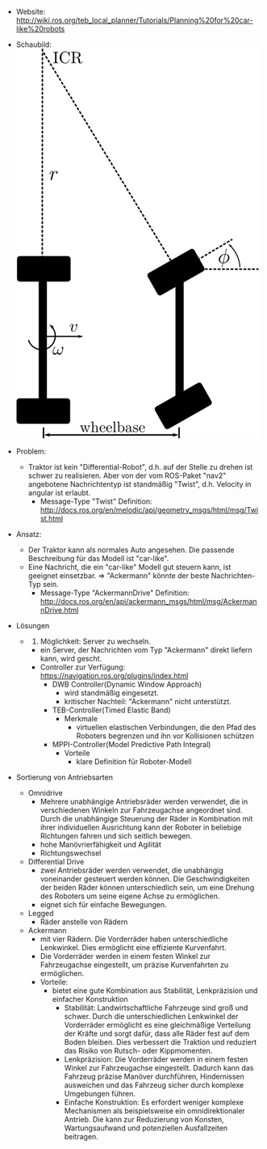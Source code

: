 - Website: http://wiki.ros.org/teb_local_planner/Tutorials/Planning%20for%20car-like%20robots 
- Schaubild: ![|200](https://github.com/ICH-BIN-HXM/images/blob/main/pictures_Obsidian/Praktikum/car-like-robot.png?raw=true) 

- Problem: 
	- Traktor ist kein "Differential-Robot", d.h. auf der Stelle zu drehen ist schwer zu realisieren. Aber von der vom ROS-Paket "nav2" angebotene Nachrichtentyp ist standmäßig "Twist", d.h. Velocity in angular ist erlaubt. 
		- Message-Type "Twist" Definition: http://docs.ros.org/en/melodic/api/geometry_msgs/html/msg/Twist.html 
- Ansatz: 
	- Der Traktor kann als normales Auto angesehen. Die passende Beschreibung für das Modell ist "car-like". 
	- Eine Nachricht, die ein "car-like" Modell gut steuern kann, ist geeignet einsetzbar. $\Rightarrow$ "Ackermann" könnte der beste Nachrichten-Typ sein. 
		- Message-Type "AckermannDrive" Definition: http://docs.ros.org/en/api/ackermann_msgs/html/msg/AckermannDrive.html 
- Lösungen 
	- 1. Möglichkeit: Server zu wechseln. 
		- ein Server, der Nachrichten vom Typ "Ackermann" direkt liefern kann, wird gescht. 
		- Controller zur Verfügung: https://navigation.ros.org/plugins/index.html
			- DWB Controller(Dynamic Window Approach) 
				- wird standmäßig eingesetzt. 
				- kritischer Nachteil: "Ackermann" nicht unterstützt. 
			- TEB-Controller(Timed Elastic Band)
				- Merkmale 
					- virtuellen elastischen Verbindungen, die den Pfad des Roboters begrenzen und ihn vor Kollisionen schützen 
			- MPPI-Controller(Model Predictive Path Integral) 
				- Vorteile 
					- klare Definition für Roboter-Modell

- Sortierung von Antriebsarten 
	- Omnidrive 
		- Mehrere unabhängige Antriebsräder werden verwendet, die in verschiedenen Winkeln zur Fahrzeugachse angeordnet sind. Durch die unabhängige Steuerung der Räder in Kombination mit ihrer individuellen Ausrichtung kann der Roboter in beliebige Richtungen fahren und sich seitlich bewegen. 
		- hohe Manövrierfähigkeit und Agilität 
		- Richtungswechsel 
	- Differential Drive 
		- zwei Antriebsräder werden verwendet, die unabhängig voneinander gesteuert werden können. Die Geschwindigkeiten der beiden Räder können unterschiedlich sein, um eine Drehung des Roboters um seine eigene Achse zu ermöglichen. 
		- eignet sich für einfache Bewegungen. 
	- Legged 
		- Räder anstelle von Rädern 
	- Ackermann 
		- mit vier Rädern. Die Vorderräder haben unterschiedliche Lenkwinkel. Dies ermöglicht eine effiziente Kurvenfahrt. 
		- Die Vorderräder werden in einem festen Winkel zur Fahrzeugachse eingestellt, um präzise Kurvenfahrten zu ermöglichen. 
		- Vorteile: 
			- bietet eine gute Kombination aus Stabilität, Lenkpräzision und einfacher Konstruktion
				- Stabilität: Landwirtschaftliche Fahrzeuge sind groß und schwer. Durch die unterschiedlichen Lenkwinkel der Vorderräder ermöglicht es eine gleichmäßige Verteilung der Kräfte und sorgt dafür, dass alle Räder fest auf dem Boden bleiben. Dies verbessert die Traktion und reduziert das Risiko von Rutsch- oder Kippmomenten. 
				- Lenkpräzision: Die Vorderräder werden in einem festen Winkel zur Fahrzeugachse eingestellt. Dadurch kann das Fahrzeug präzise Manöver durchführen, Hindernissen ausweichen und das Fahrzeug sicher durch komplexe Umgebungen führen. 
				- Einfache Konstruktion: Es erfordert weniger komplexe Mechanismen als beispielsweise ein omnidirektionaler Antrieb. Die kann zur Reduzierung von Konsten, Wartungsaufwand und potenziellen Ausfallzeiten beitragen. 